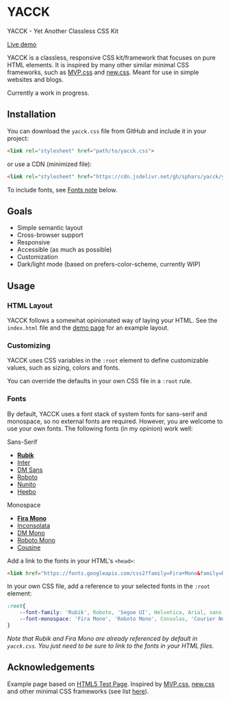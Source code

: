 # YACCK
YACCK - Yet Another Classless CSS Kit  

[Live demo](https://sphars.github.io/yacck/)  

YACCK is a classless, responsive CSS kit/framework that focuses on pure HTML elements. It is inspired by many other similar minimal CSS frameworks, such as [MVP.css](https://github.com/andybrewer/mvp) and [new.css](https://github.com/xz/new.css). Meant for use in simple websites and blogs.

Currently a work in progress.

## Installation
You can download the `yacck.css` file from GitHub and include it in your project:
```html
<link rel="stylesheet" href="path/to/yacck.css">
```
 or use a CDN (minimized file):
```html
<link rel="stylesheet" href="https://cdn.jsdelivr.net/gh/sphars/yacck/yacck.min.css">
```
To include fonts, see [Fonts note](#fonts) below.

## Goals
* Simple semantic layout
* Cross-browser support
* Responsive
* Accessible (as much as possible)
* Customization
* Dark/light mode (based on prefers-color-scheme, currently WIP)

## Usage

### HTML Layout
YACCK follows a somewhat opinionated way of laying your HTML. See the `index.html` file and the [demo page](https://sphars.github.io/yacck/) for an example layout.

### Customizing
YACCK uses CSS variables in the `:root` element to define customizable values, such as sizing, colors and fonts.  

You can override the defaults in your own CSS file in a `:root` rule. 

### Fonts
By default, YACCK uses a font stack of system fonts for sans-serif and monospace, so no external fonts are required. However, you are welcome to use your own fonts. The following fonts (in my opinion) work well:

Sans-Serif
* [**Rubik**](https://fonts.google.com/specimen/Rubik)
* [Inter](https://fonts.google.com/specimen/Inter)
* [DM Sans](https://fonts.google.com/specimen/DM+Sans)
* [Roboto](https://fonts.google.com/specimen/Roboto)
* [Nunito](https://fonts.google.com/specimen/Nunito)
* [Heebo](https://fonts.google.com/specimen/Heebo)

Monospace
* [**Fira Mono**](https://fonts.google.com/specimen/Fira+Mono)
* [Inconsolata](https://fonts.google.com/specimen/Inconsolata)
* [DM Mono](https://fonts.google.com/specimen/DM+Mono)
* [Roboto Mono](https://fonts.google.com/specimen/Roboto+Mono)
* [Cousine](https://fonts.google.com/specimen/Cousine)

Add a link to the fonts in your HTML's `<head>`:

```html
<link href="https://fonts.googleapis.com/css2?family=Fira+Mono&family=Rubik&display=swap" rel="stylesheet">
```

In your own CSS file, add a reference to your selected fonts in the `:root` element:

```css
:root{
    --font-family: 'Rubik', Roboto, 'Segoe UI', Helvetica, Arial, sans-serif;
    --font-monospace: 'Fira Mono', 'Roboto Mono', Consolas, 'Courier New', Courier, monospace;
}
```

*Note that Rubik and Fira Mono are already referenced by default in `yacck.css`. You just need to be sure to link to the fonts in your HTML files.*

## Acknowledgements
Example page based on [HTML5 Test Page](https://github.com/cbracco/html5-test-page). Inspired by [MVP.css](https://github.com/andybrewer/mvp), [new.css](https://github.com/xz/new.css) and other minimal CSS frameworks (see list [here](https://github.com/dohliam/dropin-minimal-css)).
